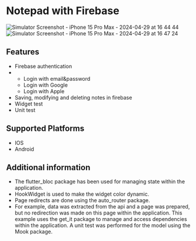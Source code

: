 # Notepad with Firebase
![Simulator Screenshot - iPhone 15 Pro Max - 2024-04-29 at 16 44 44](https://github.com/melihoznalbant/Notepad-with-Firebase/assets/113714236/885965ef-da92-41e1-a1d9-5bcb66146765)
![Simulator Screenshot - iPhone 15 Pro Max - 2024-04-29 at 16 47 24](https://github.com/melihoznalbant/Notepad-with-Firebase/assets/113714236/c1a8c58f-8f05-4c43-8e3c-f6ae37040610)

## Features
- Firebase authentication
- - Login with email&password
  - Login with Google
  - Login with Apple
- Saving, modifying and deleting notes in firebase
- Widget test
- Unit test

## Supported Platforms
- IOS
- Android

## Additional information

- The flutter_bloc package has been used for managing state within the application.
- HookWidget is used to make the widget color dynamic.
- Page redirects are done using the auto_router package.
- For example, data was extracted from the api and a page was prepared, but no redirection was made on this page within the application. This example uses the get_it package to manage and access dependencies within the application. A unit test was performed for the model using the Mook package.




